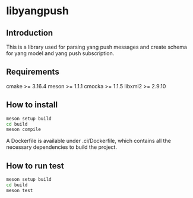 # libyangpush

## Introduction

This is a library used for parsing yang push messages and create schema for yang model and yang push subscription.

## Requirements

cmake >= 3.16.4
meson >= 1.1.1
cmocka >= 1.1.5
libxml2 >= 2.9.10

## How to install

```bash
meson setup build
cd build
meson compile
```

A Dockerfile is available under .ci/Dockerfile, which contains all the
necessary dependencies to build the project.

## How to run test

```bash
meson setup build
cd build
meson test
``` 
